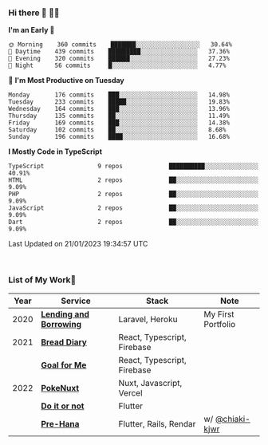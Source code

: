 ### Hi there 👋 🧑‍💻



<!--START_SECTION:waka-->
**I'm an Early 🐤** 

```text
🌞 Morning    360 commits    ███████░░░░░░░░░░░░░░░░░░   30.64% 
🌆 Daytime    439 commits    █████████░░░░░░░░░░░░░░░░   37.36% 
🌃 Evening    320 commits    ██████░░░░░░░░░░░░░░░░░░░   27.23% 
🌙 Night      56 commits     █░░░░░░░░░░░░░░░░░░░░░░░░   4.77%

```
📅 **I'm Most Productive on Tuesday** 

```text
Monday       176 commits    ███░░░░░░░░░░░░░░░░░░░░░░   14.98% 
Tuesday      233 commits    █████░░░░░░░░░░░░░░░░░░░░   19.83% 
Wednesday    164 commits    ███░░░░░░░░░░░░░░░░░░░░░░   13.96% 
Thursday     135 commits    ██░░░░░░░░░░░░░░░░░░░░░░░   11.49% 
Friday       169 commits    ███░░░░░░░░░░░░░░░░░░░░░░   14.38% 
Saturday     102 commits    ██░░░░░░░░░░░░░░░░░░░░░░░   8.68% 
Sunday       196 commits    ████░░░░░░░░░░░░░░░░░░░░░   16.68%

```


**I Mostly Code in TypeScript** 

```text
TypeScript               9 repos             ██████████░░░░░░░░░░░░░░░   40.91% 
HTML                     2 repos             ██░░░░░░░░░░░░░░░░░░░░░░░   9.09% 
PHP                      2 repos             ██░░░░░░░░░░░░░░░░░░░░░░░   9.09% 
JavaScript               2 repos             ██░░░░░░░░░░░░░░░░░░░░░░░   9.09% 
Dart                     2 repos             ██░░░░░░░░░░░░░░░░░░░░░░░   9.09%

```



 Last Updated on 21/01/2023 19:34:57 UTC
<!--END_SECTION:waka-->


<br />

### List of My Work🚀

| Year | Service | Stack | Note |
|--|--|--|--|
| 2020 | [**Lending and Borrowing**](https://lending-and-borrowing.herokuapp.com/) | Laravel, Heroku | My First Portfolio |
| 2021 | [**Bread Diary**](https://bread-diary-web.web.app/) | React, Typescript, Firebase | |
|  | [**Goal for Me**](https://goal-for-me.web.app/) | React, Typescript, Firebase | |
| 2022 | [**PokeNuxt**](https://pokenuxt.vercel.app/) | Nuxt, Javascript, Vercel | |
|  | [**Do it or not**](https://apps.apple.com/jp/app/do-it-or-not/id1613818865) | Flutter | |
|  | [**Pre-Hana**](https://apps.apple.com/us/app/%E3%83%97%E3%83%AA%E8%8A%B1-%E7%B5%90%E5%A9%9A%E5%BC%8F%E6%BA%96%E5%82%99%E3%81%AB%E7%89%B9%E5%8C%96%E3%81%97%E3%81%9Ftodo%E7%AE%A1%E7%90%86%E3%82%A2%E3%83%97%E3%83%AA/id1639773221) | Flutter, Rails, Rendar | w/ [@chiaki-kjwr](https://github.com/chiaki-kjwr) |